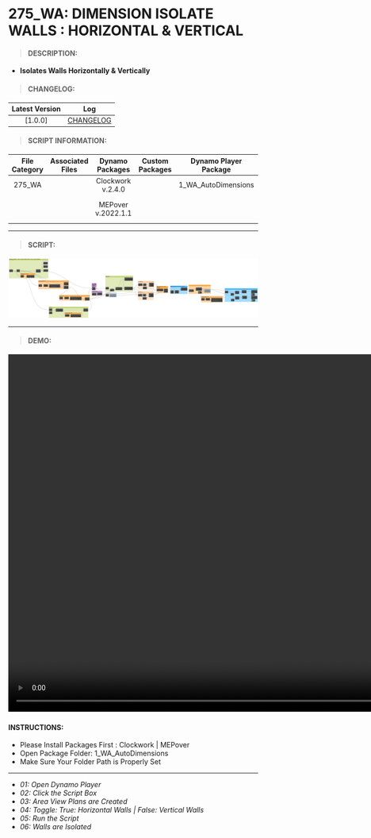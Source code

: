 # 275_WA: DIMENSION ISOLATE WALLS : HORIZONTAL & VERTICAL

> #### DESCRIPTION: 
- **Isolates Walls Horizontally & Vertically**

> #### CHANGELOG:

| Latest Version | Log |
| :-------: | :----: | 
|[1.0.0] | [CHANGELOG](/_scripts/_project/275_VESTEDA/WALLS/changelog/275_WA_IsolateWalls.md) |

> #### SCRIPT INFORMATION: 

| File Category | Associated Files | Dynamo Packages | Custom Packages | Dynamo Player Package | Revit Version | Author | Reviewed By | File Name & Location | 
| :-------: | :----: | :---: | :---: | :---: | :---: | :---: | :---: | :--: |
| 275_WA |  | Clockwork v.2.4.0| | 1_WA_AutoDimensions |Revit 2023 | Cathrine Macabuhay |  | 275_WA_Dim_IsolateWalls_HorVert / A.Isolate Walls |
|           |  | MEPover v.2022.1.1 | | | | | | (https://bimcapcom.sharepoint.com/:f:/s/BCP-Main/ErpHmrWfSLxPjgdDlNp8uO8BAi89BwNIZahtbCND2WjvtQ?e=eFyZdz) |

------------------------------------------------------------
> #### SCRIPT: 

<img src="./_scripts/_project/275_VESTEDA/WALLS/images/275_WA_Dim_IsolateWalls_HorVert.png">

------------------------------------------------------------

> #### DEMO: 

<video width="1280" height="720" controls>
 <source src="./_scripts/_project/275_VESTEDA/WALLS/demo/275__WA_Dim_IsolateWalls_HorVert.mp4" type="video/mp4">
</video>

#### INSTRUCTIONS: 
- Please Install Packages First : Clockwork | MEPover
- Open Package Folder: 1_WA_AutoDimensions
- Make Sure Your Folder Path is Properly Set
----------------------------------------------------------------
- *01: Open Dynamo Player*
- *02: Click the Script Box*
- *03: Area View Plans are Created*
- *04: Toggle: True: Horizontal Walls | False: Vertical Walls*
- *05: Run the Script*
- *06: Walls are Isolated*